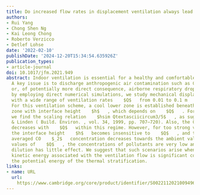 ```yaml
---
title: Do increased flow rates in displacement ventilation always lead to better results?
authors:
- Rui Yang
- Chong Shen Ng
- Kai Leong Chong
- Roberto Verzicco
- Detlef Lohse
date: '2022-02-10'
publishDate: '2024-12-20T15:34:54.635926Z'
publication_types:
- article-journal
doi: 10.1017/jfm.2021.949
abstract: Indoor ventilation is essential for a healthy and comfortable living environment.
  A key issue is to discharge anthropogenic air contamination such as CO    $_2$   gas
  or, of potentially more direct consequence, airborne respiratory droplets. Here,
  by employing direct numerical simulations, we study mechanical displacement ventilation
  with a wide range of ventilation rates    $Q$   from 0.01 to 0.1 m    $textasciicircum3$   s    $textasciicircum-1$   person    $textasciicircum-1$   .
  For this ventilation scheme, a cool lower zone is established beneath a warm upper
  zone with interface height    $h$   , which depends on    $Q$   . For weak ventilation,
  we find the scaling relation    $hsim Qtextasciicircum3/5$   , as suggested by Hunt
  & Linden ( Build. Environ. , vol. 34, 1999, pp. 707–720). Also, the CO    $_2$   concentration
  decreases with    $Q$   within this regime. However, for too strong ventilation,
  the interface height    $h$   becomes insensitive to    $Q$   , and the ambient
  averaged CO    $_2$   concentration decreases towards the ambient value. At these
  values of    $Q$   , the concentrations of pollutants are very low and so further
  dilution has little effect. We suggest that such scenarios arise when the vertical
  kinetic energy associated with the ventilation flow is significant compared with
  the potential energy of the thermal stratification.
links:
- name: URL
  url: 
    https://www.cambridge.org/core/product/identifier/S0022112021009496/type/journal_article
---
```

